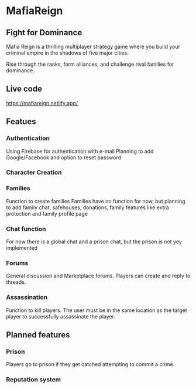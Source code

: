 # MafiaReign

## Fight for Dominance

Mafia Reign is a thrilling multiplayer strategy game where you build your criminal empire in the shadows of five major cities.

Rise through the ranks, form alliances, and challenge rival families for dominance.

## Live code

https://mafiareign.netlify.app/

## Featues

### Authentication 
Using Firebase for authentication with e-mail
Planning to add Google/Facebook and option to reset password

### Character Creation

### Families
Function to create families
Families have no function for now, but planning to add family chat, safehouses, donations, family features like extra protection and family profile page

### Chat function
For now there is a global chat and a prison chat, but the prison is not yey implemented

### Forums
General discussion and Marketplace forums.
Players can create and reply to threads.

### Assassination
Function to kill players. The user must be in the same location as the target player to successfully assassinate the player.


## Planned features
### Prison
Players go to prison if they get catched attempting to commit a crime.

### Reputation system
